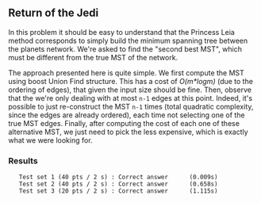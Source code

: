 ## Return of the Jedi
In this problem it should be easy to understand that the Princess Leia method corresponds to simply build the minimum spanning tree between the planets network. We're asked to find the "second best MST", which must be different from the true MST of the network.

The approach presented here is quite simple. We first compute the MST using boost Union Find structure. This has a cost of *O(m\*logm)* (due to the ordering of edges), that given the input size should be fine. Then, observe that the we're only dealing with at most `n-1` edges at this point. Indeed, it's possible to just re-construct the MST `n-1` times (total quadratic complexity, since the edges are already ordered), each time not selecting one of the true MST edges. Finally, after computing
the cost of each one of these alternative MST, we just need to pick the less expensive, which is exactly what we were looking for.

### Results
```
   Test set 1 (40 pts / 2 s) : Correct answer      (0.009s)
   Test set 2 (40 pts / 2 s) : Correct answer      (0.658s)
   Test set 3 (20 pts / 2 s) : Correct answer      (1.115s)
```
